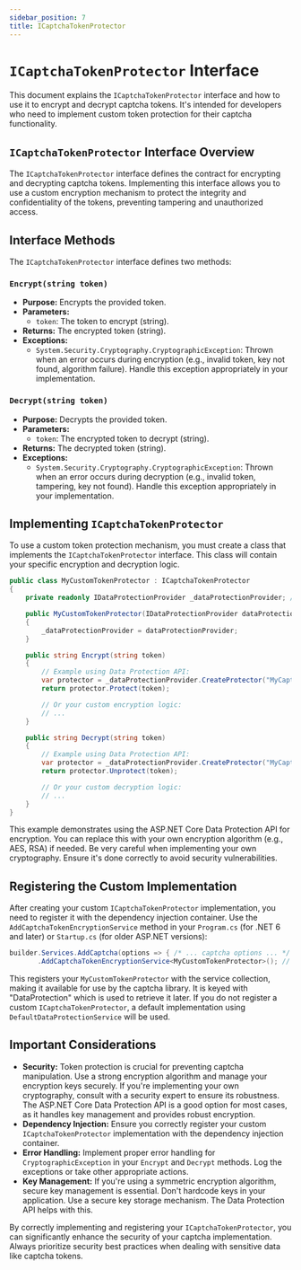 ```yaml
---
sidebar_position: 7
title: ICaptchaTokenProtector
---
```


# `ICaptchaTokenProtector` Interface

This document explains the `ICaptchaTokenProtector` interface and how to use it to encrypt and decrypt captcha tokens. It's intended for developers who need to implement custom token protection for their captcha functionality.

## `ICaptchaTokenProtector` Interface Overview

The `ICaptchaTokenProtector` interface defines the contract for encrypting and decrypting captcha tokens.  Implementing this interface allows you to use a custom encryption mechanism to protect the integrity and confidentiality of the tokens, preventing tampering and unauthorized access.

## Interface Methods

The `ICaptchaTokenProtector` interface defines two methods:

### `Encrypt(string token)`

*   **Purpose:** Encrypts the provided token.
*   **Parameters:**
    *   `token`: The token to encrypt (string).
*   **Returns:** The encrypted token (string).
*   **Exceptions:**
    *   `System.Security.Cryptography.CryptographicException`: Thrown when an error occurs during encryption (e.g., invalid token, key not found, algorithm failure).  Handle this exception appropriately in your implementation.

### `Decrypt(string token)`

*   **Purpose:** Decrypts the provided token.
*   **Parameters:**
    *   `token`: The encrypted token to decrypt (string).
*   **Returns:** The decrypted token (string).
*   **Exceptions:**
    *   `System.Security.Cryptography.CryptographicException`: Thrown when an error occurs during decryption (e.g., invalid token, tampering, key not found). Handle this exception appropriately in your implementation.

## Implementing `ICaptchaTokenProtector`

To use a custom token protection mechanism, you must create a class that implements the `ICaptchaTokenProtector` interface.  This class will contain your specific encryption and decryption logic.

```csharp
public class MyCustomTokenProtector : ICaptchaTokenProtector
{
    private readonly IDataProtectionProvider _dataProtectionProvider; // Example: Using Data Protection

    public MyCustomTokenProtector(IDataProtectionProvider dataProtectionProvider)
    {
        _dataProtectionProvider = dataProtectionProvider;
    }

    public string Encrypt(string token)
    {
        // Example using Data Protection API:
        var protector = _dataProtectionProvider.CreateProtector("MyCaptchaPurpose");
        return protector.Protect(token);

        // Or your custom encryption logic:
        // ...
    }

    public string Decrypt(string token)
    {
        // Example using Data Protection API:
        var protector = _dataProtectionProvider.CreateProtector("MyCaptchaPurpose");
        return protector.Unprotect(token);

        // Or your custom decryption logic:
        // ...
    }
}
```
This example demonstrates using the ASP.NET Core Data Protection API for encryption.  You can replace this with your own encryption algorithm (e.g., AES, RSA) if needed.  Be very careful when implementing your own cryptography.  Ensure it's done correctly to avoid security vulnerabilities.

## Registering the Custom Implementation
After creating your custom `ICaptchaTokenProtector` implementation, you need to register it with the dependency injection container.  Use the `AddCaptchaTokenEncryptionService` method in your `Program.cs` (for .NET 6 and later) or `Startup.cs` (for older ASP.NET versions):
```csharp
builder.Services.AddCaptcha(options => { /* ... captcha options ... */ })
       .AddCaptchaTokenEncryptionService<MyCustomTokenProtector>(); // Register your custom protector
```
This registers your `MyCustomTokenProtector` with the service collection, making it available for use by the captcha library.  It is keyed with "DataProtection" which is used to retrieve it later.  If you do not register a custom `ICaptchaTokenProtector`, a default implementation using `DefaultDataProtectionService` will be used.

## Important Considerations
- **Security:** Token protection is crucial for preventing captcha manipulation. Use a strong encryption algorithm and manage your encryption keys securely. If you're implementing your own cryptography, consult with a security expert to ensure its robustness. The ASP.NET Core Data Protection API is a good option for most cases, as it handles key management and provides robust encryption.
- **Dependency Injection:** Ensure you correctly register your custom `ICaptchaTokenProtector` implementation with the dependency injection container.
- **Error Handling:** Implement proper error handling for `CryptographicException` in your `Encrypt` and `Decrypt` methods. Log the exceptions or take other appropriate actions.
- **Key Management:** If you're using a symmetric encryption algorithm, secure key management is essential. Don't hardcode keys in your application. Use a secure key storage mechanism. The Data Protection API helps with this.

By correctly implementing and registering your `ICaptchaTokenProtector`, you can significantly enhance the security of your captcha implementation.  Always prioritize security best practices when dealing with sensitive data like captcha tokens.